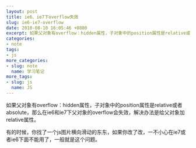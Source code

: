 ```yaml
---
layout: post
title: ie6、ie7下overflow失效
slug: ie6-ie7-overflow
date: 2010-08-10 16:05:46 +0800
excerpt: 如果父对象有overflow：hidden属性，子对象中的position属性是relative或者absolute，那么在ie6和ie7下父对象的overflow会失效，解决办法是给父对象加relative属性。
categories:
- note
tags:
- js
more_categories:
- slug: note
  name: 学习笔记
more_tags:
- slug: js
  name: JS
---
```


如果父对象有overflow：hidden属性，子对象中的position属性是relative或者absolute，那么在ie6和ie7下父对象的overflow会失效，解决办法是给父对象加relative属性。

有的时候，你找了一个js图片横向滑动的东东，如果你改了改，一不小心在ie7或者ie6下面不能用了，一般就是这个问题。
